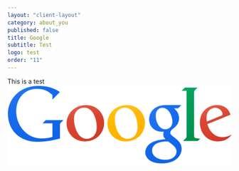 ```yaml
---
layout: "client-layout"
category: about_you
published: false
title: Google
subtitle: Test
logo: test
order: "11"
---
```


This is a test
![logo11w.png](/assets/images/uploads/logo11w.png)

